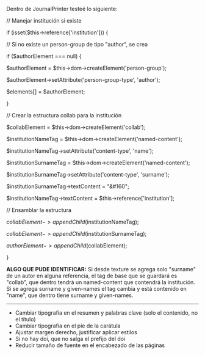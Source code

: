 
Dentro de JournalPrinter testeé lo siguiente:

// Manejar institución si existe

if (isset($this->reference['institution'])) {

// Si no existe un person-group de tipo "author", se crea

if ($authorElement === null) {

$authorElement = $this->dom->createElement('person-group');

$authorElement->setAttribute('person-group-type', 'author');

$elements[] = $authorElement;

}

// Crear la estructura collab para la institución

$collabElement = $this->dom->createElement('collab');

$institutionNameTag = $this->dom->createElement('named-content');

$institutionNameTag->setAttribute('content-type', 'name');

$institutionSurnameTag = $this->dom->createElement('named-content');

$institutionSurnameTag->setAttribute('content-type', 'surname');

$institutionSurnameTag->textContent = "&#160";

  

$institutionNameTag->textContent = $this->reference['institution'];

// Ensamblar la estructura

$collabElement->appendChild($institutionNameTag);

$collabElement->appendChild($institutionSurnameTag);

$authorElement->appendChild($collabElement);

}

**ALGO QUE PUDE IDENTIFICAR:** Si desde texture se agrega solo "surname" de un autor en alguna referencia, el tag de base que se guardará es  "collab", que dentro tendrá un named-content que contendrá la institución.
Si se agrega surname y given-names el tag cambia y está contenido en "name", que dentro tiene surname y given-names.

---

- Cambiar tipografía en el resumen y palabras clave (solo el contenido, no el título)
- Cambiar tipografía en el pie de la carátula
- Ajustar margen derecho, justificar aplicar estilos
- Si no hay doi, que no salga el prefijo del doi
- Reducir tamaño de fuente en el encabezado de las páginas